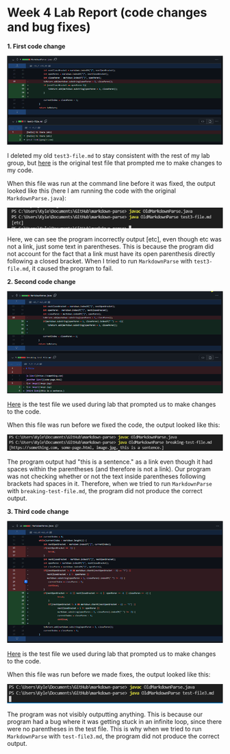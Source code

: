 # Week 4 Lab Report (code changes and bug fixes)

**1. First code change**

![first code change](./cse15l-lab-report-images/code-change-1.PNG)

I deleted my old `test3-file.md` to stay consistent with the rest of my lab group, but [here](https://github.com/kyledvu/markdown-parse/commit/74d205ad28a6354f3e39c53c621cd1787eb2b47f) is the original test file that prompted me to make changes to my code. 

When this file was run at the command line before it was fixed, the output looked like this (here I am running the code with the original `MarkdownParse.java`):

![first failed test](./cse15l-lab-report-images/failed-test-1.PNG)

Here, we can see the program incorrectly output [etc], even though etc was not a link, just some text in parentheses. This is because the program did not account for the fact that a link must have its open parenthesis directly following a closed bracket. When I tried to run `MarkdownParse` with `test3-file.md`, it caused the program to fail.

**2. Second code change**

![second code change](./cse15l-lab-report-images/code-change-2.PNG)

[Here](https://github.com/njaurigue/markdown-parse/blob/f38efc57d4dbb8ca742d82a08cf5901b03b93c7f/breaking-test-file.md) is the test file we used during lab that prompted us to make changes to the code.

When this file was run before we fixed the code, the output looked like this: 

![second failed test](./cse15l-lab-report-images/failed-test-2.PNG)

The program output had "this is a sentence." as a link even though it had spaces within the parentheses (and therefore is not a link). Our program was not checking whether or not the text inside parentheses following brackets had spaces in it. Therefore, when we tried to run `MarkdownParse` with `breaking-test-file.md`, the program did not produce the correct output.

**3. Third code change**

![third code change](./cse15l-lab-report-images/code-change-3.PNG)

[Here](https://github.com/kyledvu/markdown-parse/blob/d0551e32bc18afaadf2e366762f145604281a323/test-file3.md) is the test file we used during lab that prompted us to make changes to the code.

When this file was run before we made fixes, the output looked like this: 

![third failed test](./cse15l-lab-report-images/failed-test-3.PNG)

The program was not visibly outputting anything. This is because our program had a bug where it was getting stuck in an infinite loop, since there were no parentheses in the test file. This is why when we tried to run `MarkdownParse` with `test-file3.md`, the program did not produce the correct output.